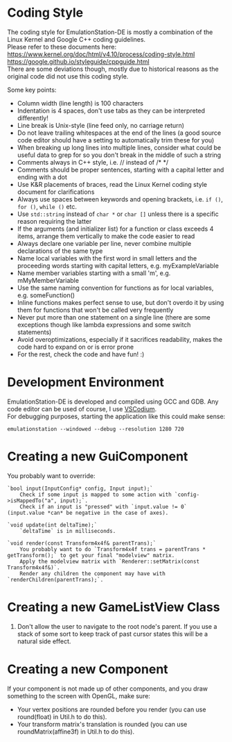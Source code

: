 Coding Style
============

The coding style for EmulationStation-DE is mostly a combination of the Linux Kernel and Google C++ coding guidelines. \
Please refer to these documents here: \
https://www.kernel.org/doc/html/v4.10/process/coding-style.html \
https://google.github.io/styleguide/cppguide.html \
There are some deviations though, mostly due to historical reasons as the original code did not use this coding style.

Some key points:

* Column width (line length) is 100 characters
* Indentation is 4 spaces, don't use tabs as they can be interpreted differently!
* Line break is Unix-style (line feed only, no carriage return)
* Do not leave trailing whitespaces at the end of the lines (a good source code editor should have a setting to automatically trim these for you)
* When breaking up long lines into multiple lines, consider what could be useful data to grep for so you don't break in the middle of such a string
* Comments always in C++ style, i.e. // instead of /* */
* Comments should be proper sentences, starting with a capital letter and ending with a dot
* Use K&R placements of braces, read the Linux Kernel coding style document for clarifications
* Always use spaces between keywords and opening brackets, i.e. `if ()`, `for ()`, `while ()` etc.
* Use `std::string` instead of `char *` or `char []` unless there is a specific reason requiring the latter
* If the arguments (and initializer list) for a function or class exceeds 4 items, arrange them vertically to make the code easier to read
* Always declare one variable per line, never combine multiple declarations of the same type
* Name local variables with the first word in small letters and the proceeding words starting with capital letters, e.g. myExampleVariable
* Name member variables starting with a small 'm', e.g. mMyMemberVariable
* Use the same naming convention for functions as for local variables, e.g. someFunction()
* Inline functions makes perfect sense to use, but don't overdo it by using them for functions that won't be called very frequently
* Never put more than one statement on a single line (there are some exceptions though like lambda expressions and some switch statements)
* Avoid overoptimizations, especially if it sacrifices readability, makes the code hard to expand on or is error prone
* For the rest, check the code and have fun! :)


Development Environment
=======================

EmulationStation-DE is developed and compiled using GCC and GDB. Any code editor can be used of course, I use [VSCodium](https://vscodium.com). \
For debugging purposes, starting the application like this could make sense:

`emulationstation --windowed --debug --resolution 1280 720`


Creating a new GuiComponent
===========================

You probably want to override:

	`bool input(InputConfig* config, Input input);`
		Check if some input is mapped to some action with `config->isMappedTo("a", input);`.
		Check if an input is "pressed" with `input.value != 0` (input.value *can* be negative in the case of axes).

	`void update(int deltaTime);`
		`deltaTime` is in milliseconds.

	`void render(const Transform4x4f& parentTrans);`
		You probably want to do `Transform4x4f trans = parentTrans * getTransform();` to get your final "modelview" matrix.
		Apply the modelview matrix with `Renderer::setMatrix(const Transform4x4f&)`.
		Render any children the component may have with `renderChildren(parentTrans);`.


Creating a new GameListView Class
=================================

1. Don't allow the user to navigate to the root node's parent. If you use a stack of some sort to keep track of past cursor states this will be a natural side effect.


Creating a new Component
========================

If your component is not made up of other components, and you draw something to the screen with OpenGL, make sure:

* Your vertex positions are rounded before you render (you can use round(float) in Util.h to do this).
* Your transform matrix's translation is rounded (you can use roundMatrix(affine3f) in Util.h to do this).
